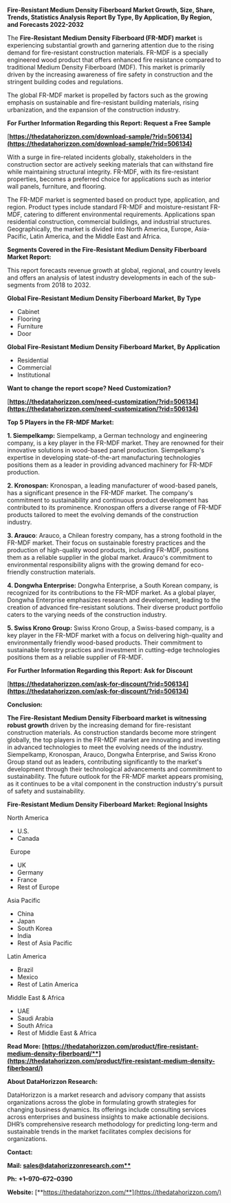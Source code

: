 ﻿**Fire-Resistant Medium Density Fiberboard  Market Growth, Size, Share, Trends, Statistics Analysis Report By Type, By Application, By Region, and Forecasts 2022-2032**

The **Fire-Resistant Medium Density Fiberboard (FR-MDF) market** is experiencing substantial growth and garnering attention due to the rising demand for fire-resistant construction materials. FR-MDF is a specially engineered wood product that offers enhanced fire resistance compared to traditional Medium Density Fiberboard (MDF). This market is primarily driven by the increasing awareness of fire safety in construction and the stringent building codes and regulations.

The global FR-MDF market is propelled by factors such as the growing emphasis on sustainable and fire-resistant building materials, rising urbanization, and the expansion of the construction industry. 

**For Further Information Regarding this Report: Request a Free Sample**	

[**https://thedatahorizzon.com/download-sample/?rid=506134](https://thedatahorizzon.com/download-sample/?rid=506134)** 

With a surge in fire-related incidents globally, stakeholders in the construction sector are actively seeking materials that can withstand fire while maintaining structural integrity. FR-MDF, with its fire-resistant properties, becomes a preferred choice for applications such as interior wall panels, furniture, and flooring.

The FR-MDF market is segmented based on product type, application, and region. Product types include standard FR-MDF and moisture-resistant FR-MDF, catering to different environmental requirements. Applications span residential construction, commercial buildings, and industrial structures. Geographically, the market is divided into North America, Europe, Asia-Pacific, Latin America, and the Middle East and Africa.

**Segments Covered in the Fire-Resistant Medium Density Fiberboard Market Report:**

This report forecasts revenue growth at global, regional, and country levels and offers an analysis of latest industry developments in each of the sub-segments from 2018 to 2032.

**Global Fire-Resistant Medium Density Fiberboard Market, By Type**

- Cabinet
- Flooring
- Furniture
- Door

**Global Fire-Resistant Medium Density Fiberboard Market, By Application**

- Residential
- Commercial
- Institutional

**Want to change the report scope? Need Customization?**

[**https://thedatahorizzon.com/need-customization/?rid=506134](https://thedatahorizzon.com/need-customization/?rid=506134)** 

**Top 5 Players in the FR-MDF Market:**

**1. Siempelkamp:** Siempelkamp, a German technology and engineering company, is a key player in the FR-MDF market. They are renowned for their innovative solutions in wood-based panel production. Siempelkamp's expertise in developing state-of-the-art manufacturing technologies positions them as a leader in providing advanced machinery for FR-MDF production.

**2. Kronospan:** Kronospan, a leading manufacturer of wood-based panels, has a significant presence in the FR-MDF market. The company's commitment to sustainability and continuous product development has contributed to its prominence. Kronospan offers a diverse range of FR-MDF products tailored to meet the evolving demands of the construction industry.

**3. Arauco**: Arauco, a Chilean forestry company, has a strong foothold in the FR-MDF market. Their focus on sustainable forestry practices and the production of high-quality wood products, including FR-MDF, positions them as a reliable supplier in the global market. Arauco's commitment to environmental responsibility aligns with the growing demand for eco-friendly construction materials.

**4. Dongwha Enterprise:** Dongwha Enterprise, a South Korean company, is recognized for its contributions to the FR-MDF market. As a global player, Dongwha Enterprise emphasizes research and development, leading to the creation of advanced fire-resistant solutions. Their diverse product portfolio caters to the varying needs of the construction industry.

**5. Swiss Krono Group:** Swiss Krono Group, a Swiss-based company, is a key player in the FR-MDF market with a focus on delivering high-quality and environmentally friendly wood-based products. Their commitment to sustainable forestry practices and investment in cutting-edge technologies positions them as a reliable supplier of FR-MDF. 

**For Further Information Regarding this Report: Ask for Discount**	

[**https://thedatahorizzon.com/ask-for-discount/?rid=506134](https://thedatahorizzon.com/ask-for-discount/?rid=506134)** 

**Conclusion:**

**The Fire-Resistant Medium Density Fiberboard market is witnessing robust growth** driven by the increasing demand for fire-resistant construction materials. As construction standards become more stringent globally, the top players in the FR-MDF market are innovating and investing in advanced technologies to meet the evolving needs of the industry. Siempelkamp, Kronospan, Arauco, Dongwha Enterprise, and Swiss Krono Group stand out as leaders, contributing significantly to the market's development through their technological advancements and commitment to sustainability. The future outlook for the FR-MDF market appears promising, as it continues to be a vital component in the construction industry's pursuit of safety and sustainability.

**Fire-Resistant Medium Density Fiberboard Market: Regional Insights**

North America

- U.S.
- Canada

` `Europe

- UK
- Germany
- France
- Rest of Europe

Asia Pacific

- China
- Japan
- South Korea
- India
- Rest of Asia Pacific

Latin America

- Brazil
- Mexico
- Rest of Latin America

Middle East & Africa

- UAE
- Saudi Arabia
- South Africa
- Rest of Middle East & Africa

**Read More: [https://thedatahorizzon.com/product/fire-resistant-medium-density-fiberboard/**](https://thedatahorizzon.com/product/fire-resistant-medium-density-fiberboard/)** 

**About DataHorizzon Research:**

DataHorizzon is a market research and advisory company that assists organizations across the globe in formulating growth strategies for changing business dynamics. Its offerings include consulting services across enterprises and business insights to make actionable decisions. DHR’s comprehensive research methodology for predicting long-term and sustainable trends in the market facilitates complex decisions for organizations.

**Contact:**

**Mail: [sales@datahorizzonresearch.com**](mailto:sales@datahorizzonresearch.com)**

**Ph:** **+1–970–672–0390**

**Website:** [**https://thedatahorizzon.com/**](https://thedatahorizzon.com/)
